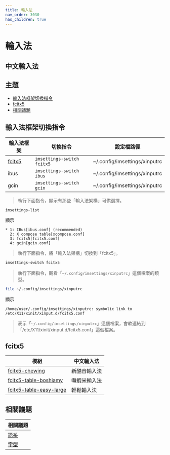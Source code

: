 ```yaml
---
title: 輸入法
nav_order: 3030
has_children: true
---
```



# 輸入法


## 中文輸入法


## 主題

* [輸入法框架切換指令](#輸入法框架切換指令)
* [fcitx5](#fcitx5)
* [相關議題](#相關議題)




## 輸入法框架切換指令

| 輸入法框架 | 切換指令 | 設定檔路徑 |
| --- | --- | --- |
| [fcitx5](#fcitx5) | `imsettings-switch fcitx5` | ~/.config/imsettings/xinputrc |
| ibus | `imsettings-switch ibus` | ~/.config/imsettings/xinputrc |
| gcin | `imsettings-switch gcin` | ~/.config/imsettings/xinputrc |

> 執行下面指令，顯示有那些「輸入法架構」可供選擇。

``` sh
imsettings-list
```

顯示

```
* 1: IBus[ibus.conf] (recommended)
  2: X compose table[xcompose.conf]
  3: fcitx5[fcitx5.conf]
  4: gcin[gcin.conf]
```

> 執行下面指令，將「輸入法架構」切換到「fcitx5」。

``` sh
imsettings-switch fcitx5
```

> 執行下面指令，觀看「`~/.config/imsettings/xinputrc`」這個檔案的類型。

``` sh
file ~/.config/imsettings/xinputrc
```

顯示

```
/home/user/.config/imsettings/xinputrc: symbolic link to /etc/X11/xinit/xinput.d/fcitx5.conf
```

> 表示「`~/.config/imsettings/xinputrc`」這個檔案，會軟連結到「/etc/X11/xinit/xinput.d/fcitx5.conf」這個檔案。




## fcitx5

| 模組 | 中文輸入法 |
| --- | --- |
| [fcitx5-chewing](https://samwhelp.github.io/note-about-ultramarine/read/subject/input-method/fcitx5/module/fcitx5-chewing.html) | 新酷音輸入法 |
| [fcitx5-table-boshiamy](https://samwhelp.github.io/note-about-ultramarine/read/subject/input-method/fcitx5/table/fcitx5-table-boshiamy.html) | 嘸蝦米輸入法 |
| [fcitx5-table-easy-large](https://samwhelp.github.io/note-about-ultramarine/read/subject/input-method/fcitx5/table/fcitx5-table-easy-large.html) | 輕鬆輸入法 |




## 相關議題

| 相關議題 |
| --- |
| [語系](https://samwhelp.github.io/note-about-ultramarine/read/subject/locale.html) |
| [字型](https://samwhelp.github.io/note-about-ultramarine/read/subject/font.html) |
